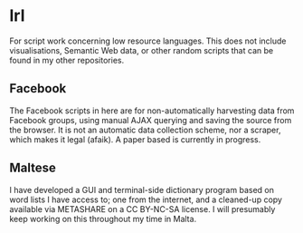 lrl
===

For script work concerning low resource languages. This does not include
visualisations, Semantic Web data, or other random scripts that can be
found in my other repositories. 

Facebook
--------

The Facebook scripts in here are for non-automatically harvesting data
from Facebook groups, using manual AJAX querying and saving the source
from the browser. It is not an automatic data collection scheme, nor a
scraper, which makes it legal (afaik). A paper based is currently in
progress. 

Maltese
-------

I have developed a GUI and terminal-side dictionary program based on
word lists I have access to; one from the internet, and a cleaned-up
copy available via METASHARE on a CC BY-NC-SA license. I will presumably
keep working on this throughout my time in Malta. 
